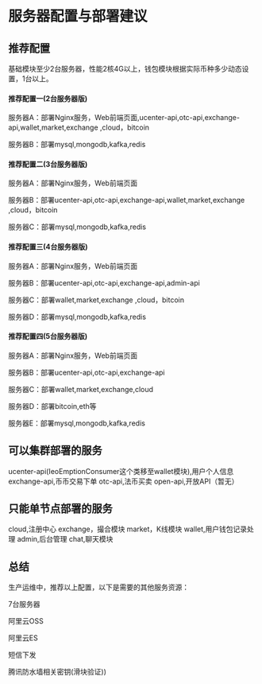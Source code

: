 # 服务器配置与部署建议

## 推荐配置

基础模块至少2台服务器，性能2核4G以上，钱包模块根据实际币种多少动态设置，1台以上。

#### 推荐配置一(2台服务器版)

服务器A：部署Nginx服务，Web前端页面,ucenter-api,otc-api,exchange-api,wallet,market,exchange ,cloud，bitcoin

服务器B：部署mysql,mongodb,kafka,redis

#### 推荐配置二(3台服务器版)

服务器A：部署Nginx服务，Web前端页面

服务器B：部署ucenter-api,otc-api,exchange-api,wallet,market,exchange ,cloud，bitcoin

服务器C：部署mysql,mongodb,kafka,redis

#### 推荐配置三(4台服务器版)

服务器A：部署Nginx服务，Web前端页面

服务器B：部署ucenter-api,otc-api,exchange-api,admin-api

服务器C：部署wallet,market,exchange ,cloud，bitcoin

服务器D：部署mysql,mongodb,kafka,redis

#### 推荐配置四(5台服务器版)

服务器A：部署Nginx服务，Web前端页面

服务器B：部署ucenter-api,otc-api,exchange-api

服务器C：部署wallet,market,exchange,cloud

服务器D：部署bitcoin,eth等

服务器E：部署mysql,mongodb,kafka,redis

## 可以集群部署的服务

ucenter-api(IeoEmptionConsumer这个类移至wallet模块),用户个人信息
exchange-api,币币交易下单
otc-api,法币买卖
open-api,开放API（暂无）

## 只能单节点部署的服务

cloud,注册中心
exchange，撮合模块
market，K线模块
wallet,用户钱包记录处理
admin,后台管理
chat,聊天模块



## 总结

生产运维中，推荐以上配置，以下是需要的其他服务资源：

7台服务器

阿里云OSS

阿里云ES

短信下发

腾讯防水墙相关密钥(滑块验证))
